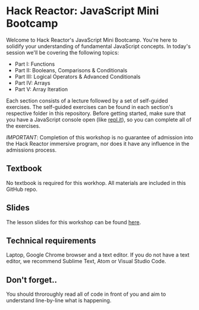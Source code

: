 # Hack Reactor: JavaScript Mini Bootcamp

Welcome to Hack Reactor's JavaScript Mini Bootcamp. You're here to solidify your understanding of fundamental JavaScript concepts. In today's session we'll be covering the following topics:

- Part I: Functions
- Part II: Booleans, Comparisons & Conditionals
- Part III: Logical Operators & Advanced Conditionals
- Part IV: Arrays
- Part V: Array Iteration

Each section consists of a lecture followed by a set of self-guided exercises. The self-guided exercises can be found in each section's respective folder in this repository. Before getting started, make sure that you have a JavaScript console open (like <a href="http://www.repl.it/languages/javascript" target="_blank">repl.it</a>), so you can complete all of the exercises.

*IMPORTANT*: Completion of this workshop is no guarantee of admission into the Hack Reactor immersive program, nor does it have any influence in the admissions process.

## Textbook

No textbook is required for this workhop. All materials are included in this GitHub repo.

## Slides

The lesson slides for this workshop can be found [here](https://docs.google.com/presentation/d/e/2PACX-1vTZGbqxLKpBl_Zqlrrhithib1GiskUO2924Togr28dbtm8Eok81WqKl6qT6pxwA9pWzLbeYIE3bU0qT/pub?start=false&loop=false&delayms=60000).

## Technical requirements

Laptop, Google Chrome browser and a text editor. If you do not have a text editor, we recommend Sublime Text, Atom or Visual Studio Code.

## Don't forget..
You should throroughly read all of code in front of you and aim to understand line-by-line what is happening.
